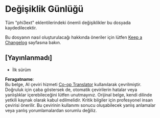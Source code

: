 <!--
CO_OP_TRANSLATOR_METADATA:
{
  "original_hash": "dbb0b6218ce5f9cf0ede8f4201f6ad58",
  "translation_date": "2025-05-09T04:48:26+00:00",
  "source_file": "code/07.Lab/01/AIPC/extensions/phi3ext/CHANGELOG.md",
  "language_code": "tr"
}
-->
# Değişiklik Günlüğü

Tüm "phi3ext" eklentilerindeki önemli değişiklikler bu dosyada kaydedilecektir.

Bu dosyanın nasıl oluşturulacağı hakkında öneriler için lütfen [Keep a Changelog](http://keepachangelog.com/) sayfasına bakın.

## [Yayınlanmadı]

- İlk sürüm

**Feragatname**:  
Bu belge, AI çeviri hizmeti [Co-op Translator](https://github.com/Azure/co-op-translator) kullanılarak çevrilmiştir. Doğruluk için çaba göstersek de, otomatik çevirilerin hatalar veya yanlışlıklar içerebileceğini lütfen unutmayınız. Orijinal belge, kendi dilinde yetkili kaynak olarak kabul edilmelidir. Kritik bilgiler için profesyonel insan çevirisi önerilir. Bu çevirinin kullanımı sonucu oluşabilecek yanlış anlamalar veya yanlış yorumlamalardan sorumlu değiliz.